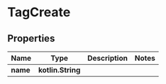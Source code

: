 
# TagCreate

## Properties
Name | Type | Description | Notes
------------ | ------------- | ------------- | -------------
**name** | **kotlin.String** |  | 



